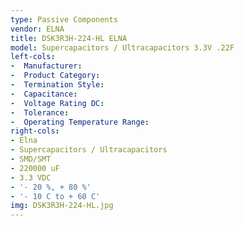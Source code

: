 ```yaml
---
type: Passive Components
vendor: ELNA
title: DSK3R3H-224-HL ELNA
model: Supercapacitors / Ultracapacitors 3.3V .22F
left-cols:
-  Manufacturer: 
-  Product Category: 
-  Termination Style: 
-  Capacitance: 
-  Voltage Rating DC: 
-  Tolerance: 
-  Operating Temperature Range: 
right-cols:
- Elna
- Supercapacitors / Ultracapacitors
- SMD/SMT
- 220000 uF
- 3.3 VDC
- '- 20 %, + 80 %'
- '- 10 C to + 60 C'
img: DSK3R3H-224-HL.jpg
---
```

